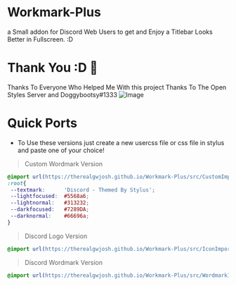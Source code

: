 # Workmark-Plus
a Small addon for Discord Web Users to get and Enjoy a Titlebar Looks Better in Fullscreen. :D
# Thank You :D 🎉
Thanks To Everyone Who Helped Me With this project
Thanks To The Open Styles Server and Doggybootsy#1333
![Image](https://raw.githubusercontent.com/TheRealGWJosh/Workmark-Plus/main/assets/c2.png)
# Quick Ports
- To Use these versions just create a new usercss file or css file in stylus and paste one of your choice! 
> Custom Wordmark Version
```css
@import url(https://therealgwjosh.github.io/Workmark-Plus/src/CustomImport.css);
:root{
 --textmark:      'Discord - Themed By Stylus';
 --lightfocused:  #5568a6;
 --lightnormal:   #313232;
 --darkfocused:   #7289DA;
 --darknormal:    #66696a;
}
```
> Discord Logo Version
```css
@import url(https://therealgwjosh.github.io/Workmark-Plus/src/IconImport.css);
```
> Discord Wordmark Version
```css
@import url(https://therealgwjosh.github.io/Workmark-Plus/src/WordmarkImport.css);
```
